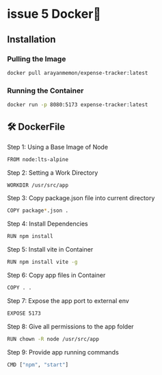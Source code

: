 # issue 5 Docker👋

## Installation

### Pulling the Image
 ```bash
docker pull arayanmemon/expense-tracker:latest
  ```

### Running the Container
 ```bash
docker run -p 8080:5173 expense-tracker:latest
  ```
  
## 🛠️ DockerFile 
Step 1:  Using a Base Image of Node
```bash
FROM node:lts-alpine
```  
Step 2:  Setting a Work Directory
```bash
WORKDIR /usr/src/app
```
Step 3: Copy package.json file into current directory
```bash
COPY package*.json .
```
Step 4: Install Dependencies
```bash
RUN npm install
```
Step 5: Install vite in Container
```bash
RUN npm install vite -g
```
Step 6: Copy app files in Container
```bash
COPY . .
```
Step 7: Expose the app port to external env
```bash
EXPOSE 5173
```
Step 8: Give all permissions to the app folder
```bash
RUN chown -R node /usr/src/app
```
Step 9: Provide app running commands
```bash
CMD ["npm", "start"]
```